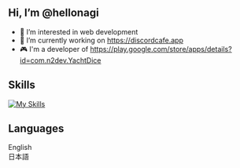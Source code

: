 ## Hi, I’m @hellonagi
- 👀 I’m interested in web development
- 🌱 I’m currently working on https://discordcafe.app
- 🎮 I'm a developer of https://play.google.com/store/apps/details?id=com.n2dev.YachtDice

## Skills
  [![My Skills](https://skillicons.dev/icons?i=html,css,js,typescript,react,nodejs,express,mysql,python,unity,c#)](https://skillicons.dev)

## Languages
English  
日本語

<!---
n2dev/n2dev is a ✨ special ✨ repository because its `README.md` (this file) appears on your GitHub profile.
You can click the Preview link to take a look at your changes.
--->
